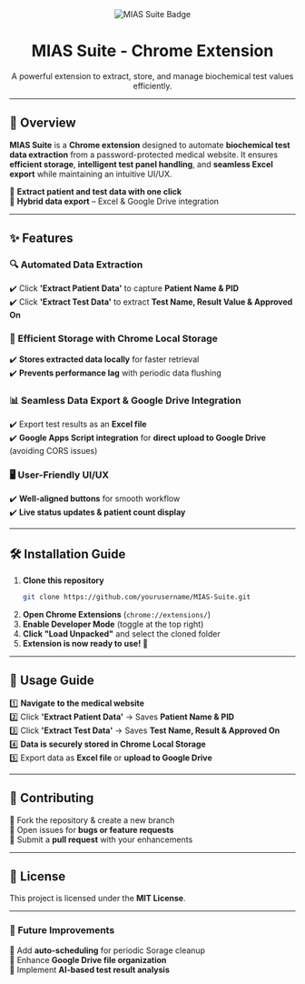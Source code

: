 <div align="center">  
  <img src="https://img.shields.io/badge/MIAS%20Suite-Chrome%20Extension-blue?style=for-the-badge&logo=google-chrome&logoColor=white" alt="MIAS Suite Badge">  
  <h1>MIAS Suite - Chrome Extension</h1>  
  <p>A powerful extension to extract, store, and manage biochemical test values efficiently.</p>  
</div>  

---

## 🚀 Overview  
**MIAS Suite** is a **Chrome extension** designed to automate **biochemical test data extraction** from a password-protected medical website. It ensures **efficient storage**, **intelligent test panel handling**, and **seamless Excel export** while maintaining an intuitive UI/UX.  

🔹 **Extract patient and test data with one click**  
🔹 **Hybrid data export** – Excel & Google Drive integration  

---

## ✨ Features  

### 🔍 Automated Data Extraction  
✔️ Click **'Extract Patient Data'** to capture **Patient Name & PID**  
✔️ Click **'Extract Test Data'** to extract **Test Name, Result Value & Approved On**  

### 📂 Efficient Storage with Chrome Local Storage  
✔️ **Stores extracted data locally** for faster retrieval  
✔️ **Prevents performance lag** with periodic data flushing  

### 📊 Seamless Data Export & Google Drive Integration  
✔️ Export test results as an **Excel file**  
✔️ **Google Apps Script integration** for **direct upload to Google Drive** (avoiding CORS issues)  

### 🖥 User-Friendly UI/UX  
✔️ **Well-aligned buttons** for smooth workflow  
✔️ **Live status updates & patient count display**  

---

## 🛠 Installation Guide  

1. **Clone this repository**  
   ```bash
   git clone https://github.com/yourusername/MIAS-Suite.git
   ```
2. **Open Chrome Extensions** (`chrome://extensions/`)  
3. **Enable Developer Mode** (toggle at the top right)  
4. **Click "Load Unpacked"** and select the cloned folder  
5. **Extension is now ready to use! 🚀**  

---

## 📖 Usage Guide  

1️⃣ **Navigate to the medical website**  
2️⃣ Click **'Extract Patient Data'** → Saves **Patient Name & PID**  
3️⃣ Click **'Extract Test Data'** → Saves **Test Name, Result & Approved On**  
4️⃣ **Data is securely stored in Chrome Local Storage**  
5️⃣ Export data as **Excel file** or **upload to Google Drive**  

---

## 🤝 Contributing  
🔹 Fork the repository & create a new branch  
🔹 Open issues for **bugs or feature requests**  
🔹 Submit a **pull request** with your enhancements  

---

## 📜 License  
This project is licensed under the **MIT License**.  

---

### 🎯 Future Improvements  
🚀 Add **auto-scheduling** for periodic Sorage cleanup  
🚀 Enhance **Google Drive file organization**  
🚀 Implement **AI-based test result analysis**  
